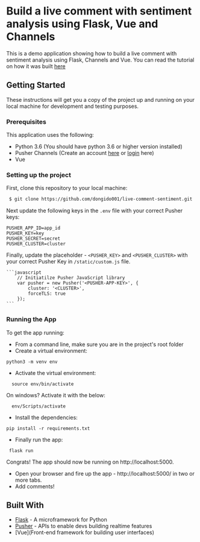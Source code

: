 # Build a live comment with sentiment analysis using Flask, Vue and Channels

This is a demo application showing how to build a live comment with sentiment analysis using Flask, Channels and Vue. You can read the tutorial on how it was built [here]()

## Getting Started

These instructions will get you a copy of the project up and running on your local machine for development and testing purposes.

### Prerequisites

This application uses the following:

 - Python 3.6 (You should have python 3.6 or higher version installed)
 - Pusher Channels (Create an account [here](https://dashboard.pusher.com/accounts/sign_up) or [login](https://dashboard.pusher.com/accounts/sign_in) here)
 - Vue

### Setting up the project

First, clone this repository to your local machine:

```sh
 $ git clone https://github.com/dongido001/live-comment-sentiment.git
```

 Next update the following keys in the `.env` file with your correct Pusher keys:
  ```
  PUSHER_APP_ID=app_id
  PUSHER_KEY=key
  PUSHER_SECRET=secret
  PUSHER_CLUSTER=cluster
  ```

  Finally, update the placeholder - `<PUSHER_KEY>` and `<PUSHER_CLUSTER>` with your correct Pusher Key in `/static/custom.js` file.

    ```javascript
        // Initiatilze Pusher JavaScript library
        var pusher = new Pusher('<PUSHER-APP-KEY>', {
            cluster: '<CLUSTER>',
            forceTLS: true
        });
    ```

### Running the App

To get the app running:

 - From a command line, make sure you are in the project's root folder
 - Create a virtual environment:
 ```
 python3 -m venv env
 ```
 - Activate the virtual environment:
 ```
   source env/bin/activate
 ```
 On windows? Activate it with the below:
 ```
   env/Scripts/activate
 ```

 - Install the dependencies:
 ```
 pip install -r requirements.txt
 ```

 - Finally run the app:
 ```
  flask run
 ```

 Congrats! The app should now be running on http://localhost:5000.


- Open your browser and fire up the app - http://localhost:5000/ in two or more tabs.
- Add comments!

## Built With

* [Flask](http://flask.pocoo.org/) - A microframework for Python
* [Pusher](https://pusher.com/) - APIs to enable devs building realtime features
* [Vue](Front-end framework for building user interfaces)
